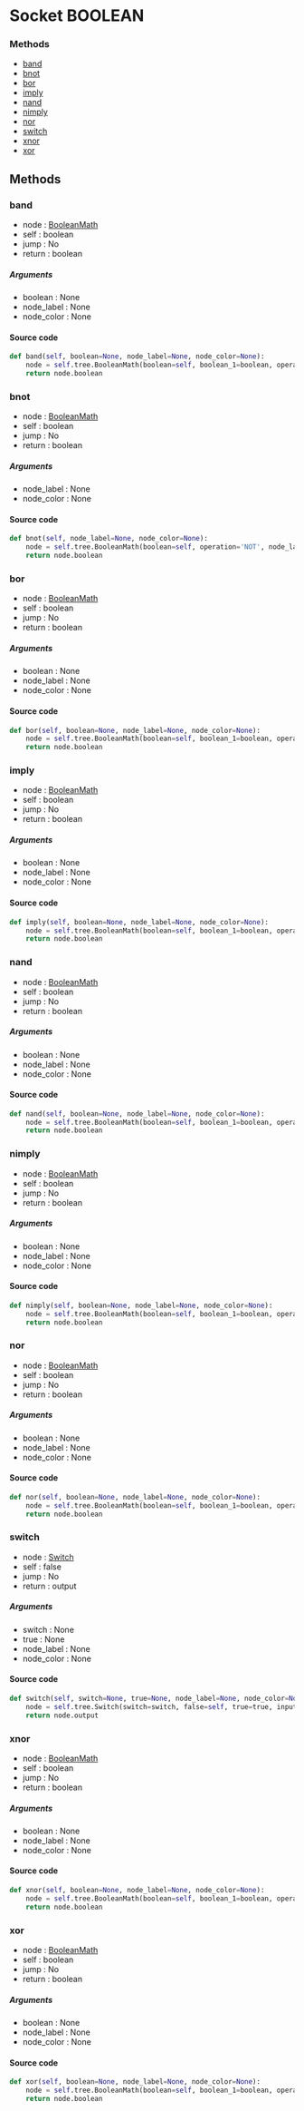 # Socket BOOLEAN


### Methods

- [band](#band)
- [bnot](#bnot)
- [bor](#bor)
- [imply](#imply)
- [nand](#nand)
- [nimply](#nimply)
- [nor](#nor)
- [switch](#switch)
- [xnor](#xnor)
- [xor](#xor)

## Methods

### band


- node : [BooleanMath](/docs/GeoNodes/BooleanMath.md)
- self : boolean
- jump : No
- return : boolean

##### Arguments

- boolean : None
- node_label : None
- node_color : None

#### Source code

``` python
def band(self, boolean=None, node_label=None, node_color=None):
    node = self.tree.BooleanMath(boolean=self, boolean_1=boolean, operation='AND', node_label=node_label, node_color=node_color)
    return node.boolean
```
### bnot


- node : [BooleanMath](/docs/GeoNodes/BooleanMath.md)
- self : boolean
- jump : No
- return : boolean

##### Arguments

- node_label : None
- node_color : None

#### Source code

``` python
def bnot(self, node_label=None, node_color=None):
    node = self.tree.BooleanMath(boolean=self, operation='NOT', node_label=node_label, node_color=node_color)
    return node.boolean
```
### bor


- node : [BooleanMath](/docs/GeoNodes/BooleanMath.md)
- self : boolean
- jump : No
- return : boolean

##### Arguments

- boolean : None
- node_label : None
- node_color : None

#### Source code

``` python
def bor(self, boolean=None, node_label=None, node_color=None):
    node = self.tree.BooleanMath(boolean=self, boolean_1=boolean, operation='OR', node_label=node_label, node_color=node_color)
    return node.boolean
```
### imply


- node : [BooleanMath](/docs/GeoNodes/BooleanMath.md)
- self : boolean
- jump : No
- return : boolean

##### Arguments

- boolean : None
- node_label : None
- node_color : None

#### Source code

``` python
def imply(self, boolean=None, node_label=None, node_color=None):
    node = self.tree.BooleanMath(boolean=self, boolean_1=boolean, operation='IMPLY', node_label=node_label, node_color=node_color)
    return node.boolean
```
### nand


- node : [BooleanMath](/docs/GeoNodes/BooleanMath.md)
- self : boolean
- jump : No
- return : boolean

##### Arguments

- boolean : None
- node_label : None
- node_color : None

#### Source code

``` python
def nand(self, boolean=None, node_label=None, node_color=None):
    node = self.tree.BooleanMath(boolean=self, boolean_1=boolean, operation='NAND', node_label=node_label, node_color=node_color)
    return node.boolean
```
### nimply


- node : [BooleanMath](/docs/GeoNodes/BooleanMath.md)
- self : boolean
- jump : No
- return : boolean

##### Arguments

- boolean : None
- node_label : None
- node_color : None

#### Source code

``` python
def nimply(self, boolean=None, node_label=None, node_color=None):
    node = self.tree.BooleanMath(boolean=self, boolean_1=boolean, operation='NIMPLY', node_label=node_label, node_color=node_color)
    return node.boolean
```
### nor


- node : [BooleanMath](/docs/GeoNodes/BooleanMath.md)
- self : boolean
- jump : No
- return : boolean

##### Arguments

- boolean : None
- node_label : None
- node_color : None

#### Source code

``` python
def nor(self, boolean=None, node_label=None, node_color=None):
    node = self.tree.BooleanMath(boolean=self, boolean_1=boolean, operation='NOR', node_label=node_label, node_color=node_color)
    return node.boolean
```
### switch


- node : [Switch](/docs/GeoNodes/Switch.md)
- self : false
- jump : No
- return : output

##### Arguments

- switch : None
- true : None
- node_label : None
- node_color : None

#### Source code

``` python
def switch(self, switch=None, true=None, node_label=None, node_color=None):
    node = self.tree.Switch(switch=switch, false=self, true=true, input_type='BOOLEAN', node_label=node_label, node_color=node_color)
    return node.output
```
### xnor


- node : [BooleanMath](/docs/GeoNodes/BooleanMath.md)
- self : boolean
- jump : No
- return : boolean

##### Arguments

- boolean : None
- node_label : None
- node_color : None

#### Source code

``` python
def xnor(self, boolean=None, node_label=None, node_color=None):
    node = self.tree.BooleanMath(boolean=self, boolean_1=boolean, operation='XNOR', node_label=node_label, node_color=node_color)
    return node.boolean
```
### xor


- node : [BooleanMath](/docs/GeoNodes/BooleanMath.md)
- self : boolean
- jump : No
- return : boolean

##### Arguments

- boolean : None
- node_label : None
- node_color : None

#### Source code

``` python
def xor(self, boolean=None, node_label=None, node_color=None):
    node = self.tree.BooleanMath(boolean=self, boolean_1=boolean, operation='XOR', node_label=node_label, node_color=node_color)
    return node.boolean
```
